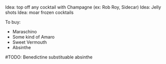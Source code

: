 
Idea: top off any cocktail with Champagne (ex: Rob Roy, Sidecar)
Idea: Jelly shots
Idea: moar frozen cocktails

To buy:
- Maraschino
- Some kind of Amaro
- Sweet Vermouth
- Absinthe

#TODO: Benedictine substituable absinthe